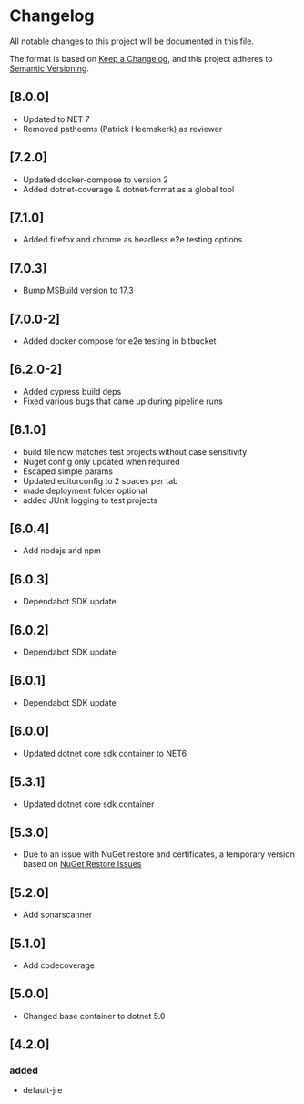 # Changelog

All notable changes to this project will be documented in this file.

The format is based on [Keep a Changelog](https://keepachangelog.com/en/1.0.0/),
and this project adheres to [Semantic Versioning](https://semver.org/spec/v2.0.0.html).

## [8.0.0]

- Updated to NET 7
- Removed patheems (Patrick Heemskerk) as reviewer

## [7.2.0]

- Updated docker-compose to version 2
- Added dotnet-coverage & dotnet-format as a global tool

## [7.1.0]

- Added firefox and chrome as headless e2e testing options

## [7.0.3]

- Bump MSBuild version to 17.3

## [7.0.0-2]

- Added docker compose for e2e testing in bitbucket

## [6.2.0-2]

- Added cypress build deps
- Fixed various bugs that came up during pipeline runs

## [6.1.0]

- build file now matches test projects without case sensitivity
- Nuget config only updated when required
- Escaped simple params
- Updated editorconfig to 2 spaces per tab
- made deployment folder optional
- added JUnit logging to test projects

## [6.0.4]

- Add nodejs and npm

## [6.0.3]

- Dependabot SDK update

## [6.0.2]

- Dependabot SDK update

## [6.0.1]

- Dependabot SDK update

## [6.0.0]

- Updated dotnet core sdk container to NET6

## [5.3.1]

- Updated dotnet core sdk container

## [5.3.0]

- Due to an issue with NuGet restore and certificates, a temporary version based on [NuGet Restore Issues](https://github.com/NuGet/Announcements/issues/49)

## [5.2.0]

- Add sonarscanner

## [5.1.0]

- Add codecoverage

## [5.0.0]

- Changed base container to dotnet 5.0

## [4.2.0]

### added

- default-jre
